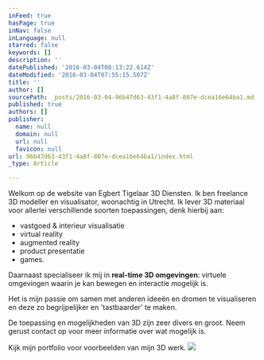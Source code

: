 ```yaml
---
inFeed: true
hasPage: true
inNav: false
inLanguage: null
starred: false
keywords: []
description: ''
datePublished: '2016-03-04T08:13:22.614Z'
dateModified: '2016-03-04T07:55:15.507Z'
title: ''
author: []
sourcePath: _posts/2016-03-04-96b47d63-43f1-4a8f-807e-dcea16e64ba1.md
published: true
authors: []
publisher:
  name: null
  domain: null
  url: null
  favicon: null
url: 96b47d63-43f1-4a8f-807e-dcea16e64ba1/index.html
_type: Article

---
```

Welkom op de website van Egbert Tigelaar 3D Diensten. Ik ben freelance 3D modeller en visualisator, woonachtig in Utrecht. Ik lever 3D materiaal voor allerlei verschillende soorten toepassingen, denk hierbij aan:

* vastgoed & interieur visualisatie
* virtual reality
* augmented reality
* product presentatie
* games.

Daarnaast specialiseer ik mij in **real-time 3D omgevingen**: virtuele omgevingen waarin je kan bewegen en interactie mogelijk is.

Het is mijn passie om samen met anderen ideeën en dromen te visualiseren en deze zo begrijpelijker en 'tastbaarder' te maken.

De toepassing en mogelijkheden van 3D zijn zeer divers en groot. Neem gerust contact op voor meer informatie over wat mogelijk is.

Kijk mijn portfolio voor voorbeelden van mijn 3D werk.
![](https://the-grid-user-content.s3-us-west-2.amazonaws.com/4286e866-87ef-477b-9bbc-ca19f503db9b.jpg)